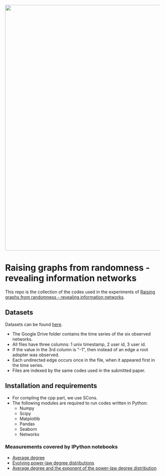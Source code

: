 <p style="text-align:center;"><img src="https://drive.google.com/open?id=0B_3Dz2J_fhmTQ2NHemN4clBFTjQ" width=800 /></p>

# Raising graphs from randomness - revealing information networks

This repo is the collection of the codes used in the experiments of [Raising graphs from randomness - revealing information networks](https://drive.google.com/open?id=0B_3Dz2J_fhmTYXg5MlViOFpmemM).

## Datasets

Datasets can be found [here](https://drive.google.com/drive/folders/0B_3Dz2J_fhmTVzFrdkFOVjdIeEE).
* The Google Drive folder contains the time series of the six observed networks.
* All files have three columns: 1 unix timestamp, 2 user id, 3 user id.
* If the value in the 3rd column is "-1", then instead of an edge a root adopter was observed.
* Each undirected edge occurs once in the file, when it appeared first in the time series.
* Files are indexed by the same codes used in the submitted paper.

## Installation and requirements

* For compling the cpp part, we use SCons.
* The following modules are required to run codes written in Python:
   * Numpy
   * Scipy
   * Matplotlib
   * Pandas
   * Seaborn
   * Networkx

### Measurements covered by IPython notebooks

* [Average degree](https://github.com/WsdmSubmission28/networkgrowth/blob/master/ipython/es_avgdeg.ipynb)
* [Evolving power-law degree distributions](https://github.com/WsdmSubmission28/networkgrowth/blob/master/ipython/es_dist.ipynb)
* [Average degree and the exponent of the power-law degree distribution](https://github.com/WsdmSubmission28/networkgrowth/blob/master/ipython/es_degdist.ipynb)
